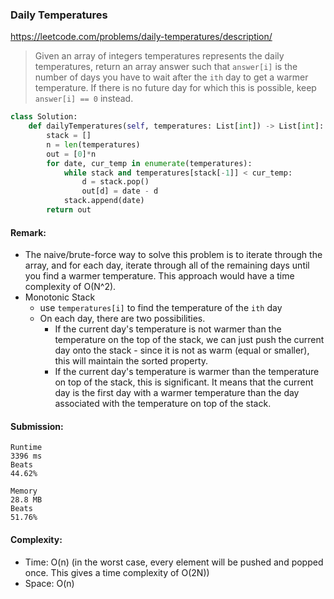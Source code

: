 ### Daily Temperatures
https://leetcode.com/problems/daily-temperatures/description/
>Given an array of integers temperatures represents the daily temperatures, return an array answer such that `answer[i]` is the number of days you have to wait after the `ith` day to get a warmer temperature. If there is no future day for which this is possible, keep `answer[i] == 0` instead.
```python
class Solution:
    def dailyTemperatures(self, temperatures: List[int]) -> List[int]:
        stack = []
        n = len(temperatures)
        out = [0]*n
        for date, cur_temp in enumerate(temperatures):
            while stack and temperatures[stack[-1]] < cur_temp:
                d = stack.pop()
                out[d] = date - d
            stack.append(date)
        return out
```
#### Remark:
- The naive/brute-force way to solve this problem is to iterate through the array, and for each day, iterate through all of the remaining days until you find a warmer temperature. This approach would have a time complexity of O(N^2).
- Monotonic Stack
  - use `temperatures[i]` to find the temperature of the `ith` day
  - On each day, there are two possibilities. 
    - If the current day's temperature is not warmer than the temperature on the top of the stack, we can just push the current day onto the stack - since it is not as warm (equal or smaller), this will maintain the sorted property.
    - If the current day's temperature is warmer than the temperature on top of the stack, this is significant. It means that the current day is the first day with a warmer temperature than the day associated with the temperature on top of the stack. 
#### Submission:
```
Runtime
3396 ms
Beats
44.62%

Memory
28.8 MB
Beats
51.76%
```
#### Complexity:
- Time: O(n) (in the worst case, every element will be pushed and popped once. This gives a time complexity of O(2N))
- Space: O(n)
